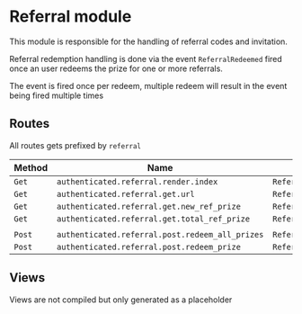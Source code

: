 # Referral module

This module is responsible for the handling of referral codes and invitation.

Referral redemption handling is done via the event `ReferralRedeemed` fired once an user redeems the
prize for one or more referrals.

The event is fired once per redeem, multiple redeem will result in the event being fired multiple times

## Routes
All routes gets prefixed by `referral`

| Method | Name                                            | Callback                           | Route                   |
|--------|-------------------------------------------------|------------------------------------|-------------------------|
| `Get`  | `authenticated.referral.render.index`           | `ReferralController@index`         | `/`                     |
| `Get`  | `authenticated.referral.get.url`                | `ReferralController@url`           | `/url`                  |
| `Get`  | `authenticated.referral.get.new_ref_prize`      | `ReferralController@newRefPrize`   | `/prize`                |
| `Get`  | `authenticated.referral.get.total_ref_prize`    | `ReferralController@totalRefPrize` | `/total-prize`          |
|        |                                                 |                                    |                         |
| `Post` | `authenticated.referral.post.redeem_all_prizes` | `ReferralController@redeemAll`     | `/redeem`               |
| `Post` | `authenticated.referral.post.redeem_prize`      | `ReferralController@redeem`        | `/redeem/{referred_id}` |

## Views
Views are not compiled but only generated as a placeholder
